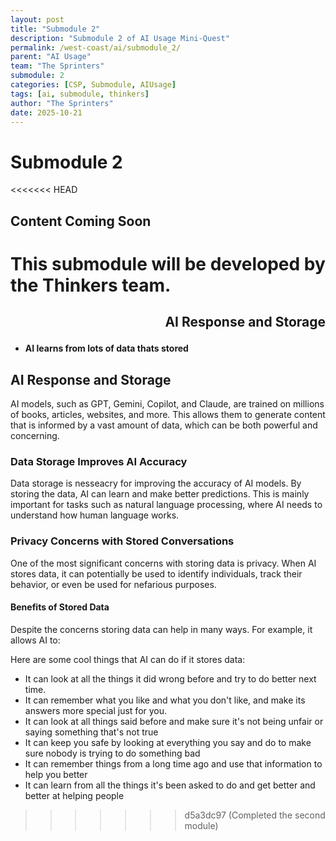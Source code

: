 ```yaml
---
layout: post
title: "Submodule 2"
description: "Submodule 2 of AI Usage Mini-Quest"
permalink: /west-coast/ai/submodule_2/
parent: "AI Usage"
team: "The Sprinters"
submodule: 2
categories: [CSP, Submodule, AIUsage]
tags: [ai, submodule, thinkers]
author: "The Sprinters"
date: 2025-10-21
---
```


# Submodule 2

<<<<<<< HEAD
## Content Coming Soon

This submodule will be developed by the Thinkers team.
=======
<h2 style="text-align:right;">


AI Response and Storage</h2>


* **AI learns from lots of data thats stored**
<h2>AI Response and Storage</h2>

<p>AI models, such as GPT, Gemini, Copilot, and Claude, are trained on millions of books, articles, websites, and more. This allows them to generate content that is informed by a vast amount of data, which can be both powerful and concerning.</p>

<h3>Data Storage Improves AI Accuracy</h3>

<p>Data storage is nesseacry for improving the accuracy of AI models. By storing the data, AI can learn and make better predictions. This is mainly important for tasks such as natural language processing, where AI needs to understand how human language works.</p>

<h3>Privacy Concerns with Stored Conversations</h3>

<p>One of the most significant concerns with storing data is privacy. When AI stores data, it can potentially be used to identify individuals, track their behavior, or even be used for nefarious purposes.</p>

<h4>Benefits of Stored Data</h4>

<p>Despite the concerns storing data can help in many ways. For example, it allows AI to:</p>

Here are some cool things that AI can do if it stores data:

* It can look at all the things it did wrong before and try to do better next time.
* It can remember what you like and what you don't like, and make its answers more special just for you.
* It can look at all things said before and make sure it's not being unfair or saying something that's not true
* It can keep you safe by looking at everything you say and do to make sure nobody is trying to do something bad
* It can remember things from a long time ago and use that information to help you better
* It can learn from all the things it's been asked to do and get better and better at helping people

>>>>>>> d5a3dc97 (Completed the second module)
